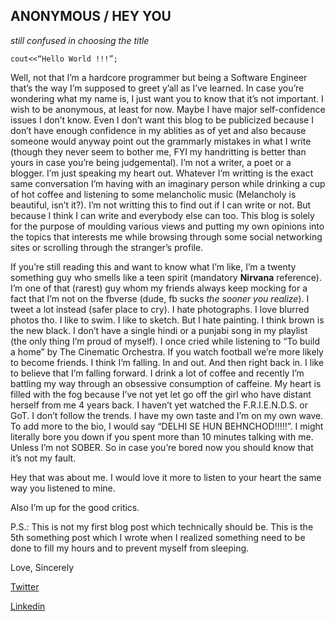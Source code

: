 ## ANONYMOUS / HEY YOU
*_still confused in choosing the title_*

`cout<<“Hello World !!!”;`



Well, not that I’m a hardcore programmer but being a Software Engineer that’s the way I’m supposed to greet y’all as I’ve learned. In case you’re wondering what my name is, I just want you to know that it’s not important. I wish to be anonymous, at least for now. Maybe I have major self-confidence issues I don’t know. Even I don’t want this blog to be publicized because I don’t have enough confidence in my ablities as of yet and also because someone would anyway point out the grammarly mistakes in what I write (though they never seem to bother me, FYI my handritting is better than yours in case you’re being judgemental). I’m not a writer, a poet or a blogger. I’m just speaking my heart out. Whatever I’m writting is the exact same conversation I’m having with an imaginary person while drinking a cup of hot coffee and listening to some melancholic music (Melancholy is beautiful, isn’t it?). I’m not writting this to find out if I can write or not. But because I think I can write and everybody else can too. This blog is solely for the purpose of moulding various views and putting my own opinions into the topics that interests me while browsing through some social networking sites or scrolling through the stranger’s profile.

If you’re still reading this and want to know what I’m like, I’m a twenty something guy who smells like a teen spirit (mandatory **Nirvana** reference). I’m one of that (rarest) guy whom my friends always keep mocking for a fact that I’m not on the fbverse (dude, fb sucks *the sooner you realize*). I tweet a lot instead (safer place to cry). I hate photographs. I love blurred photos tho. I like to swim. I like to sketch. But I hate painting. I think brown is the new black. I don’t have a single hindi or a punjabi song in my playlist (the only thing I’m proud of myself). I once cried while listening to “To build a home” by The Cinematic Orchestra. If you watch football we’re more likely to become friends. I think I’m falling. In and out. And then right back in. I like to believe that I’m falling forward. I drink a lot of coffee and recently I’m battling my way through an obsessive consumption of caffeine. My heart is filled with the fog because I’ve not yet let go off the girl who have distant herself from me 4 years back. I haven’t yet watched the F.R.I.E.N.D.S. or GoT. I don’t follow the trends. I have my own taste and I’m on my own wave. To add more to the bio, I would say “DELHI SE HUN BEHNCHOD!!!!!”. I might literally bore you down if you spent more than 10 minutes talking with me. Unless I’m not SOBER. So in case you’re bored now you should know that it’s not my fault.

Hey that was about me. I would love it more to listen to your heart the same way you listened to mine.

Also I’m up for the good critics.

P.S.: This is not my first blog post which technically should be. This is the 5th something post which I wrote when I realized something need to be done to fill my hours and to prevent myself from sleeping.

Love,
Sincerely






[Twitter](https://twitter.com/ithinkmfallin)

[Linkedin](https://www.linkedin.com/in/bhushan24/)
